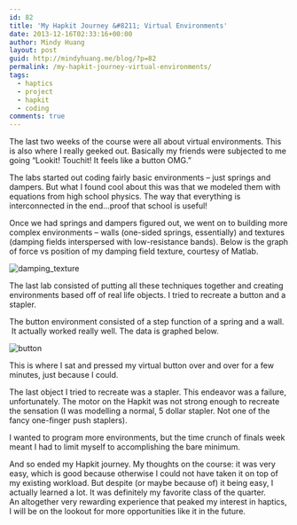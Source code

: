 ```yaml
---
id: 82
title: 'My Hapkit Journey &#8211; Virtual Environments'
date: 2013-12-16T02:33:16+00:00
author: Mindy Huang
layout: post
guid: http://mindyhuang.me/blog/?p=82
permalink: /my-hapkit-journey-virtual-environments/
tags:
  - haptics
  - project
  - hapkit
  - coding
comments: true
---
```

The last two weeks of the course were all about virtual environments. This is also where I really geeked out. Basically my friends were subjected to me going &#8220;Lookit! Touchit! It feels like a button OMG.&#8221;

The labs started out coding fairly basic environments &#8211; just springs and dampers. But what I found cool about this was that we modeled them with equations from high school physics. The way that everything is interconnected in the end&#8230;proof that school is useful! 

Once we had springs and dampers figured out, we went on to building more complex environments &#8211; walls (one-sided springs, essentially) and textures (damping fields interspersed with low-resistance bands). Below is the graph of force vs position of my damping field texture, courtesy of Matlab.

<img class="alignnone size-medium wp-image-88" alt="damping_texture" src="http://s416.photobucket.com/albums/pp249/KCHuang/Blog/damping_texture.png" />

The last lab consisted of putting all these techniques together and creating environments based off of real life objects. I tried to recreate a button and a stapler.

The button environment consisted of a step function of a spring and a wall.  It actually worked really well. The data is graphed below.

<img class="alignnone size-medium wp-image-89" alt="button" src="http://s416.photobucket.com/albums/pp249/KCHuang/Blog/button.png" />

This is where I sat and pressed my virtual button over and over for a few minutes, just because I could.

The last object I tried to recreate was a stapler. This endeavor was a failure, unfortunately. The motor on the Hapkit was not strong enough to recreate the sensation (I was modelling a normal, 5 dollar stapler. Not one of the fancy one-finger push staplers).

I wanted to program more environments, but the time crunch of finals week meant I had to limit myself to accomplishing the bare minimum.

And so ended my Hapkit journey. My thoughts on the course: it was very easy, which is good because otherwise I could not have taken it on top of my existing workload. But despite (or maybe because of) it being easy, I actually learned a lot. It was definitely my favorite class of the quarter. An altogether very rewarding experience that peaked my interest in haptics, I will be on the lookout for more opportunities like it in the future.
